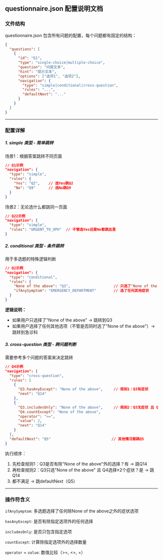 ## questionnaire.json 配置说明文档

### 文件结构

questionnaire.json 包含所有问题的配置，每个问题都有固定的结构：

```json
{
  "questions": [
    {
      "id": "Q1",
      "type": "single-choice|multiple-choice", 
      "question": "问题文本",
      "hint": "提示文本",
      "options": ["选项1", "选项2"],
      "navigation": {
        "type": "simple|conditional|cross-question",
        "rules": "...",
        "defaultNext": "..."
      }
    }
  ]
}
```

------

### 配置详解

##### 1. simple 类型 - 简单跳转

场景1：根据答案跳转不同页面

```json
// Q1示例
"navigation": {
  "type": "simple",
  "rules": {
    "Yes": "Q2",    // 选Yes跳Q2
    "No": "Q9"      // 选No跳Q9  
  }
}
```

场景2：无论选什么都跳同一页面

```json
// Q22示例
"navigation": {
  "type": "simple",
  "rules": "URGENT_TO_OPH"  // 不管选Yes还是No都跳这里
}
```



##### 2. conditional 类型 - 条件跳转

用于多选题的特殊逻辑判断

```json
// Q2示例
"navigation": {
  "type": "conditional", 
  "rules": {
    "None of the above": "Q3",                    // 只选了"None of the above"
    "ifAnySymptom": "EMERGENCY_DEPARTMENT"        // 选了任何其他症状
  }
}
```

**逻辑说明：**

- 如果用户只选择了"None of the above" → 跳转到Q3
- 如果用户选择了任何其他选项（不管是否同时选了"None of the above"）→ 跳转到急诊科



##### 3. cross-question 类型 - 跨问题判断

需要参考多个问题的答案来决定跳转

```json
// Q4示例
"navigation": {
  "type": "cross-question",
  "rules": [
    {
      "Q3.hasAnyExcept": "None of the above",     // 规则1：Q3有症状
      "next": "Q14"
    },
    {
      "Q3.includesOnly": "None of the above",     // 规则2：Q3无症状 且 Q4症状≥2个
      "Q4.countExcept": "None of the above",
      "operator": ">=", 
      "value": 2,
      "next": "Q14"
    }
  ],
  "defaultNext": "Q5"                            // 其他情况都跳Q5
}
```

执行顺序：

1. 先检查规则1：Q3是否有除"None of the above"外的选择？有 → 跳Q14
2. 再检查规则2：Q3只选"None of the above" 且 Q4选择≥2个症状？是 → 跳Q14
3. 都不满足 → 跳defaultNext（Q5）

------

### 操作符含义

`ifAnySymptom`: 多选题选择了任何除None of the above之外的症状选项

`hasAnyExcept`: 是否有除指定选项外的任何选择

`includesOnly`: 是否只包含指定选项

`countExcept`: 计算除指定选项外的选择数量

`operator` + `value`: 数值比较（>=, <=, =）